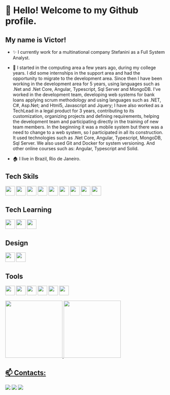 # 👋 Hello! Welcome to my Github profile.
## My name is Victor!

- ✨ I currently work for a multinational company Stefanini as a Full System Analyst.

- 💬 I started in the computing area a few years ago, during my college years. I did some internships in the support area and had the opportunity to migrate to the development area.
Since then I have been working in the development area for 5 years, using languages such as .Net and .Net Core, Angular, Typescript, Sql Server and MongoDB.
I've worked in the development team, developing web systems for bank loans applying scrum methodology and using languages such as .NET, C#, Asp.Net; and Html5, Javascript and Jquery;
I have also worked as a TechLead in a legal product for 3 years, contributing to its customization, organizing projects and defining requirements, helping the development team and participating directly in the training of new team members.
In the beginning it was a mobile system but there was a need to change to a web system, so I participated in all its construction. It used technologies such as .Net Core, Angular, Typescript, MongoDB, Sql Server. We also used Git and Docker for system versioning.
And other online courses such as: Angular, Typescript and Solid.

- 🏠 I live in Brazil, Rio de Janeiro.

## Tech Skils
<img src="https://cdn.jsdelivr.net/gh/devicons/devicon/icons/angularjs/angularjs-original.svg" width="30" height="30" /> <img src="https://cdn.jsdelivr.net/gh/devicons/devicon/icons/typescript/typescript-original.svg" width="30" height="30"/> <img src="https://cdn.jsdelivr.net/gh/devicons/devicon/icons/mongodb/mongodb-original.svg" width="30" height="30"/> <img src="https://cdn.jsdelivr.net/gh/devicons/devicon/icons/dotnetcore/dotnetcore-original.svg" width="30" height="30" /> <img src="https://cdn.jsdelivr.net/gh/devicons/devicon/icons/csharp/csharp-original.svg" width="30" height="30" /> <img src="https://cdn.jsdelivr.net/gh/devicons/devicon/icons/nodejs/nodejs-original.svg" width="30" height="30" /> <img src="https://cdn.jsdelivr.net/gh/devicons/devicon/icons/bootstrap/bootstrap-original.svg" width="30" height="30" /> <img src="https://cdn.jsdelivr.net/gh/devicons/devicon/icons/html5/html5-original.svg" width="30" height="30"/> <img src="https://cdn.jsdelivr.net/gh/devicons/devicon/icons/css3/css3-original.svg" width="30" height="30" />
       
## Tech Learning
<img src="https://cdn.jsdelivr.net/gh/devicons/devicon/icons/react/react-original.svg"  width="30" height="30"/> <img src="https://cdn.jsdelivr.net/gh/devicons/devicon/icons/nestjs/nestjs-plain.svg" width="30" height="30" /> <img src="https://cdn.jsdelivr.net/gh/devicons/devicon/icons/nextjs/nextjs-original-wordmark.svg" width="30" height="30"/>

## Design
<img src="https://cdn.jsdelivr.net/gh/devicons/devicon/icons/photoshop/photoshop-plain.svg" width="30" height="30" /> <img src="https://cdn.jsdelivr.net/gh/devicons/devicon/icons/illustrator/illustrator-plain.svg" width="30" height="30"  />

## Tools
<img src="https://cdn.jsdelivr.net/gh/devicons/devicon/icons/vscode/vscode-original.svg" width="30" height="30" /> <img src="https://cdn.jsdelivr.net/gh/devicons/devicon/icons/visualstudio/visualstudio-plain.svg" width="30" height="30" /> <img src="https://cdn.jsdelivr.net/gh/devicons/devicon/icons/git/git-original.svg" width="30" height="30" /> <img src="https://cdn.jsdelivr.net/gh/devicons/devicon/icons/gitlab/gitlab-original.svg" width="30" height="30" /> <img src="https://cdn.jsdelivr.net/gh/devicons/devicon/icons/trello/trello-plain.svg" width="30" height="30" /> <img src="https://cdn.jsdelivr.net/gh/devicons/devicon/icons/slack/slack-original.svg" width="30" height="30" />

<div>
<a href="https://github.com/Viktoradr">
<img height="180em" src="https://github-readme-stats.vercel.app/api/top-langs/?username=Viktoradr&layout=compact&langs_count=7&theme=dracula"/>
<img height="180em" src="https://github-readme-stats.vercel.app/api?username=Viktoradr&show_icons=true&theme=dracula&include_all_commits=true&count_private=true"/>
</div>

## 📫 Contacts:

<div>
<a href="https://www.instagram.com/victoradr93/" target="_blank"><img src="https://img.shields.io/badge/-Instagram-%23E4405F?style=for-the-badge&logo=instagram&logoColor=white" target="_blank"></a>
<a href = "mailto:victor.adrodrigues@outlook.com.br"><img src="https://img.shields.io/badge/Gmail-D14836?style=for-the-badge&logo=gmail&logoColor=white" target="_blank"></a>
<a href="https://www.linkedin.com/in/victor-alves-aa018a105/" target="_blank"><img src="https://img.shields.io/badge/-LinkedIn-%230077B5?style=for-the-badge&logo=linkedin&logoColor=white" target="_blank"></a>   
</div>
